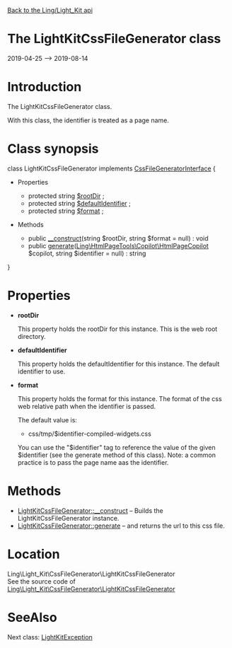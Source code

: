 [Back to the Ling/Light_Kit api](https://github.com/lingtalfi/Light_Kit/blob/master/doc/api/Ling/Light_Kit.md)



The LightKitCssFileGenerator class
================
2019-04-25 --> 2019-08-14






Introduction
============

The LightKitCssFileGenerator class.

With this class, the identifier is treated as a page name.



Class synopsis
==============


class <span class="pl-k">LightKitCssFileGenerator</span> implements [CssFileGeneratorInterface](https://github.com/lingtalfi/HtmlPageTools/blob/master/doc/api/Ling/HtmlPageTools/CssFileGenerator/CssFileGeneratorInterface.md) {

- Properties
    - protected string [$rootDir](#property-rootDir) ;
    - protected string [$defaultIdentifier](#property-defaultIdentifier) ;
    - protected string [$format](#property-format) ;

- Methods
    - public [__construct](https://github.com/lingtalfi/Light_Kit/blob/master/doc/api/Ling/Light_Kit/CssFileGenerator/LightKitCssFileGenerator/__construct.md)(string $rootDir, string $format = null) : void
    - public [generate](https://github.com/lingtalfi/Light_Kit/blob/master/doc/api/Ling/Light_Kit/CssFileGenerator/LightKitCssFileGenerator/generate.md)([Ling\HtmlPageTools\Copilot\HtmlPageCopilot](https://github.com/lingtalfi/HtmlPageTools/blob/master/doc/api/Ling/HtmlPageTools/Copilot/HtmlPageCopilot.md) $copilot, string $identifier = null) : string

}




Properties
=============

- <span id="property-rootDir"><b>rootDir</b></span>

    This property holds the rootDir for this instance.
    This is the web root directory.
    
    

- <span id="property-defaultIdentifier"><b>defaultIdentifier</b></span>

    This property holds the defaultIdentifier for this instance.
    The default identifier to use.
    
    

- <span id="property-format"><b>format</b></span>

    This property holds the format for this instance.
    The format of the css web relative path when the identifier is passed.
    
    The default value is:
    
    - css/tmp/$identifier-compiled-widgets.css
    
    You can use the "$identifier" tag to reference the value of the given $identifier (see the generate method of this class).
    Note: a common practice is to pass the page name aas the identifier.
    
    



Methods
==============

- [LightKitCssFileGenerator::__construct](https://github.com/lingtalfi/Light_Kit/blob/master/doc/api/Ling/Light_Kit/CssFileGenerator/LightKitCssFileGenerator/__construct.md) &ndash; Builds the LightKitCssFileGenerator instance.
- [LightKitCssFileGenerator::generate](https://github.com/lingtalfi/Light_Kit/blob/master/doc/api/Ling/Light_Kit/CssFileGenerator/LightKitCssFileGenerator/generate.md) &ndash; and returns the url to this css file.





Location
=============
Ling\Light_Kit\CssFileGenerator\LightKitCssFileGenerator<br>
See the source code of [Ling\Light_Kit\CssFileGenerator\LightKitCssFileGenerator](https://github.com/lingtalfi/Light_Kit/blob/master/CssFileGenerator/LightKitCssFileGenerator.php)



SeeAlso
==============
Next class: [LightKitException](https://github.com/lingtalfi/Light_Kit/blob/master/doc/api/Ling/Light_Kit/Exception/LightKitException.md)<br>
